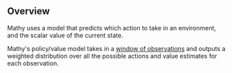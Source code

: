 ## Overview

Mathy uses a model that predicts which action to take in an environment, and the scalar value of the current state.

Mathy's policy/value model takes in a [window of observations](/api/state/#mathywindowobservation) and outputs a weighted distribution over all the possible actions and value estimates for each observation.
